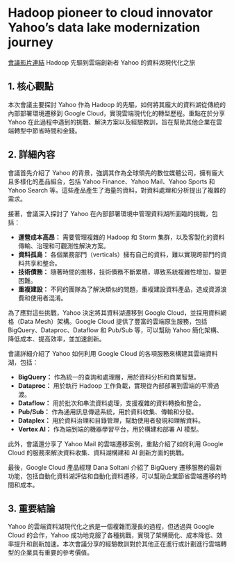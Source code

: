 # Hadoop pioneer to cloud innovator Yahoo’s data lake modernization journey
[會議影片連結](https://www.youtube.com/watch?v=_7Oz1V1-ZiE)
Hadoop 先驅到雲端創新者 Yahoo 的資料湖現代化之旅

## 1. 核心觀點

本次會議主要探討 Yahoo 作為 Hadoop 的先驅，如何將其龐大的資料湖從傳統的內部部署環境遷移到 Google Cloud，實現雲端現代化的轉型歷程。重點在於分享 Yahoo 在此過程中遇到的挑戰、解決方案以及經驗教訓，旨在幫助其他企業在雲端轉型中節省時間和金錢。

## 2. 詳細內容

會議首先介紹了 Yahoo 的背景，強調其作為全球領先的數位媒體公司，擁有龐大且多樣化的產品組合，包括 Yahoo Finance、Yahoo Mail、Yahoo Sports 和 Yahoo Search 等。這些產品產生了海量的資料，對資料處理和分析提出了複雜的需求。

接著，會議深入探討了 Yahoo 在內部部署環境中管理資料湖所面臨的挑戰，包括：

*   **運營成本高昂：** 需要管理複雜的 Hadoop 和 Storm 集群，以及客製化的資料傳輸、治理和可觀測性解決方案。
*   **資料孤島：** 各個業務部門（verticals）擁有自己的資料，難以實現跨部門的資料共享和整合。
*   **技術債務：** 隨著時間的推移，技術債務不斷累積，導致系統複雜性增加，變更困難。
*   **重複建設：** 不同的團隊為了解決類似的問題，重複建設資料產品，造成資源浪費和使用者混淆。

為了應對這些挑戰，Yahoo 決定將其資料湖遷移到 Google Cloud，並採用資料網格（Data Mesh）架構。Google Cloud 提供了豐富的雲端原生服務，包括 BigQuery、Dataproc、Dataflow 和 Pub/Sub 等，可以幫助 Yahoo 簡化架構、降低成本、提高效率，並加速創新。

會議詳細介紹了 Yahoo 如何利用 Google Cloud 的各項服務來構建其雲端資料湖，包括：

*   **BigQuery：** 作為統一的查詢和處理層，用於資料分析和商業智慧。
*   **Dataproc：** 用於執行 Hadoop 工作負載，實現從內部部署到雲端的平滑過渡。
*   **Dataflow：** 用於批次和串流資料處理，支援複雜的資料轉換和整合。
*   **Pub/Sub：** 作為通用訊息傳遞系統，用於資料收集、傳輸和分發。
*   **Dataplex：** 用於資料治理和目錄管理，幫助使用者發現和理解資料。
*   **Vertex AI：** 作為端到端的機器學習平台，用於構建和部署 AI 模型。

此外，會議還分享了 Yahoo Mail 的雲端遷移案例，重點介紹了如何利用 Google Cloud 的服務來解決資料收集、資料湖構建和 AI 創新方面的挑戰。

最後，Google Cloud 產品經理 Dana Soltani 介紹了 BigQuery 遷移服務的最新功能，包括自動化資料湖評估和自動化資料遷移，可以幫助企業節省雲端遷移的時間和成本。

## 3. 重要結論

Yahoo 的雲端資料湖現代化之旅是一個複雜而漫長的過程，但透過與 Google Cloud 的合作，Yahoo 成功地克服了各種挑戰，實現了架構簡化、成本降低、效率提升和創新加速。本次會議分享的經驗教訓對於其他正在進行或計劃進行雲端轉型的企業具有重要的參考價值。
